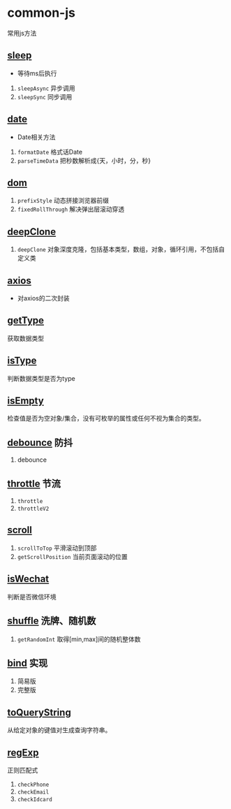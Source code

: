 # common-js
常用js方法
## [sleep](sleep.js) 
- 等待ms后执行
1. `sleepAsync` 异步调用
2. `sleepSync` 同步调用
## [date](date.js)
- Date相关方法
1. `formatDate` 格式话Date
2. `parseTimeData` 把秒数解析成{天，小时，分，秒}

## [dom](dom.js)
1. `prefixStyle` 动态拼接浏览器前缀
2. `fixedRollThrough` 解决弹出层滚动穿透

## [deepClone](deepClone.js)
1. `deepClone`  对象深度克隆，包括基本类型，数组，对象，循环引用，不包括自定义类


## [axios](axios.js)
- 对axios的二次封装
## [getType](getType.js)
获取数据类型
## [isType](isType.js)
判断数据类型是否为type
## [isEmpty](isEmpty.js)
检查值是否为空对象/集合，没有可枚举的属性或任何不视为集合的类型。
## [debounce](debounce.js)  防抖
1. debounce
   
## [throttle](throttle.js) 节流
1. `throttle`
2. `throttleV2`

## [scroll](scroll.js)
1. `scrollToTop` 平滑滚动到顶部
2. `getScrollPosition` 当前页面滚动的位置

## [isWechat](isWechat.js) 
判断是否微信环境

## [shuffle](shuffle.js) 洗牌、随机数
1. `getRandomInt` 取得[min,max]间的随机整体数

## [bind](bind.s) 实现
1. 简易版
2. 完整版

## [toQueryString](toQueryString.js)
从给定对象的键值对生成查询字符串。

## [regExp](regExp.js)
正则匹配式
1. `checkPhone`
2. `checkEmail`
3. `checkIdcard`